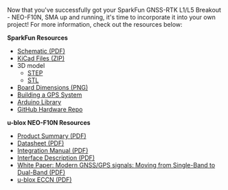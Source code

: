 Now that you've successfully got your SparkFun GNSS-RTK L1/L5 Breakout - NEO-F10N, SMA up and running, it's time to incorporate it into your own project! For more information, check out the resources below:

**SparkFun Resources**

* [Schematic (PDF)](../assets/board_files/SparkFun_GNSS_L1_L5_BreakoutNEO-F10N_Schematic_V10.pdf)
* [KiCad Files (ZIP)](../assets/board_files/SparkFun_NEO-F10N_v10.zip)
* 3D model
    * [STEP](../assets/3d_model/SparkFun_NEO-F10N_3D_model.step)
    * [STL](../assets/3d_model/SparkFun_NEO-F10N_3D_model.stl)
* [Board Dimensions (PNG)](../assets/img/SparkFun_NEO-F10N-Board_Dimensions.jpg)
* [Building a GPS System](https://www.sparkfun.com/gps)
* [Arduino Library](https://github.com/sparkfun/SparkFun_u-blox_GNSS_v3)
* [GitHub Hardware Repo](https://github.com/sparkfun/SparkFun_u-blox_NEO-F10N)



**u-blox NEO-F10N Resources**

* [Product Summary (PDF)](../assets/component_documentation/NEO-F10N_ProductSummary_UBX-22038758.pdf)
* [Datasheet (PDF)](../assets/component_documentation/NEO-F10N_DataSheet_UBX-23002117.pdf)
* [Integration Manual (PDF)](../assets/component_documentation/NEO-F10N_IntegrationManual_UBXDOC-963802114-12193.pdf)
* [Interface Description (PDF)](../assets/component_documentation/u-blox-F10-SPG-6.00_InterfaceDescription_UBX-23002975.pdf)
* [White Paper: Modern GNSS/GPS signals: Moving from Single-Band to Dual-Band (PDF)](../assets/component_documentation/GPS-signals-migration-wp.pdf)
* [u-blox ECCN (PDF)](../assets/component_documentation/Ublox_ECCN.pdf)
